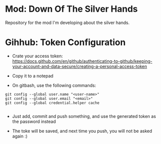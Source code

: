 # Mod: Down Of The Silver Hands

Repository for the mod I'm developing about the silver hands.




# Gihhub: Token Configuration

* Crate your access token: 
https://docs.github.com/en/github/authenticating-to-github/keeping-your-account-and-data-secure/creating-a-personal-access-token

* Copy it to a notepad

* On gitbash, use the following commands:

```
git config --global user.name "<user-name>"
git config --global user.email "<email>"
git config --global credential.helper cache
 
```

* Just add, commit and push something, and use the generated token as the password instead

* The toke will be saved, and next time you push, you will not be asked again :) 

